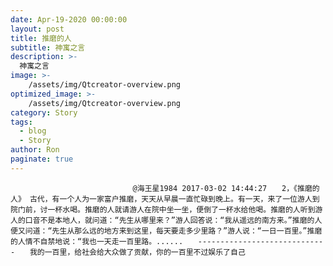 ```yaml
---
date: Apr-19-2020 00:00:00
layout: post
title: 推磨的人
subtitle: 神寓之言
description: >-
  神寓之言
image: >-
    /assets/img/Qtcreator-overview.png
optimized_image: >-
    /assets/img/Qtcreator-overview.png
category: Story
tags:
  - blog
  - Story
author: Ron
paginate: true
---
```


							　　@海王星1984 2017-03-02 14:44:27　　2，《推磨的人》 古代，有一个人为一家富户推磨，天天从早晨一直忙碌到晚上。有一天，来了一位游人到院门前，讨一杯水喝。推磨的人就请游人在院中坐一坐，便倒了一杯水给他喝。推磨的人听到游人的口音不是本地人，就问道：“先生从哪里来？”游人回答说：“我从遥远的南方来。”推磨的人便又问道：“先生从那么远的地方来到这里，每天要走多少里路？”游人说：“一日一百里。”推磨的人情不自禁地说：“我也一天走一百里路。......　　-----------------------------　　我的一百里，给社会给大众做了贡献，你的一百里不过娱乐了自己
							
							
						
